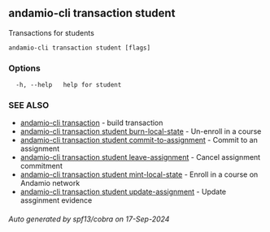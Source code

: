 ## andamio-cli transaction student

Transactions for students

```
andamio-cli transaction student [flags]
```

### Options

```
  -h, --help   help for student
```

### SEE ALSO

* [andamio-cli transaction](andamio-cli_transaction.md)	 - build transaction
* [andamio-cli transaction student burn-local-state](andamio-cli_transaction_student_burn-local-state.md)	 - Un-enroll in a course
* [andamio-cli transaction student commit-to-assignment](andamio-cli_transaction_student_commit-to-assignment.md)	 - Commit to an assignment
* [andamio-cli transaction student leave-assignment](andamio-cli_transaction_student_leave-assignment.md)	 - Cancel assignment commitment
* [andamio-cli transaction student mint-local-state](andamio-cli_transaction_student_mint-local-state.md)	 - Enroll in a course on Andamio network
* [andamio-cli transaction student update-assignment](andamio-cli_transaction_student_update-assignment.md)	 - Update assginment evidence

###### Auto generated by spf13/cobra on 17-Sep-2024
